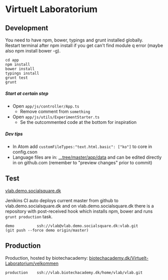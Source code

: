 # Virtuelt Laboratorium

## Development

You need to have npm, bower, typings and grunt installed globally.  
Restart terminal after npm install if you get can't find module q error (maybe also npm install bower -g).

```
cd app
npm install
bower install
typings install
grunt test
grunt
```

##### Start at certain step
* Open `app/js/controller/App.ts`
  * Remove comment from `something`
* Open `app/js/utils/ExperimentStarter.ts`
  * Se the outcommented code at the bottom for inspiration

##### Dev tips

* In Atom add `customFileTypes:"text.html.basic": ["ko"]` to core in config.cson
* Language files are in: [...tree/master/app/data](https://github.com/Socialsquare/Virtual-Laboratory/tree/master/app/data) and can be edited directly in on github.com (remember to "preview changes" prior to commit)

## Test

[vlab.demo.socialsquare.dk](http://vlab.demo.socialsquare.dk/)  

Jenikins CI auto deploys current master from github to vlab.demo.socialsquare.dk
and on vlab.demo.socialsquare.dk there is a repository with post-received hook
which installs npm, bower and runs `grunt production` task.

```
demo          ssh://vlab@vlab.demo.socialsquare.dk:vlab.git
(git push --force demo origin/master)
```

## Production

Production, hosted by biotechacademy: [biotechacademy.dk/Virtuelt-Laboratorium/velkommen](http://www.biotechacademy.dk/Virtuelt-Laboratorium/velkommen)

```
production    ssh://vlab.biotechacademy.dk/home/vlab/vlab.git
```
